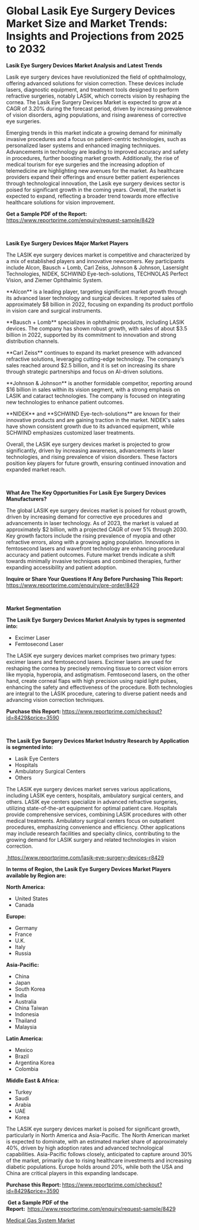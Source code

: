 <p><h1>Global Lasik Eye Surgery Devices Market Size and Market Trends: Insights and Projections from 2025 to 2032</h1></p><p><strong>Lasik Eye Surgery Devices Market Analysis and Latest Trends</strong></p>
<p><p>Lasik eye surgery devices have revolutionized the field of ophthalmology, offering advanced solutions for vision correction. These devices include lasers, diagnostic equipment, and treatment tools designed to perform refractive surgeries, notably LASIK, which corrects vision by reshaping the cornea. The Lasik Eye Surgery Devices Market is expected to grow at a CAGR of 3.20% during the forecast period, driven by increasing prevalence of vision disorders, aging populations, and rising awareness of corrective eye surgeries.</p><p>Emerging trends in this market indicate a growing demand for minimally invasive procedures and a focus on patient-centric technologies, such as personalized laser systems and enhanced imaging techniques. Advancements in technology are leading to improved accuracy and safety in procedures, further boosting market growth. Additionally, the rise of medical tourism for eye surgeries and the increasing adoption of telemedicine are highlighting new avenues for the market. As healthcare providers expand their offerings and ensure better patient experiences through technological innovation, the Lasik eye surgery devices sector is poised for significant growth in the coming years. Overall, the market is expected to expand, reflecting a broader trend towards more effective healthcare solutions for vision improvement.</p></p>
<p><strong>Get a Sample PDF of the Report:&nbsp;</strong> <a href="https://www.reportprime.com/enquiry/request-sample/8429?utm_campaign=2458&utm_medium=2&utm_source=Github&utm_content=ia&utm_term=19032025&utm_id=lasik-eye-surgery-devices">https://www.reportprime.com/enquiry/request-sample/8429</a></p>
<p>&nbsp;</p>
<p><strong>Lasik Eye Surgery Devices Major Market Players</strong></p>
<p><p>The LASIK eye surgery devices market is competitive and characterized by a mix of established players and innovative newcomers. Key participants include Alcon, Bausch + Lomb, Carl Zeiss, Johnson & Johnson, Lasersight Technologies, NIDEK, SCHWIND Eye-tech-solutions, TECHNOLAS Perfect Vision, and Ziemer Ophthalmic System.</p><p>**Alcon** is a leading player, targeting significant market growth through its advanced laser technology and surgical devices. It reported sales of approximately $8 billion in 2022, focusing on expanding its product portfolio in vision care and surgical instruments.</p><p>**Bausch + Lomb** specializes in ophthalmic products, including LASIK devices. The company has shown robust growth, with sales of about $3.5 billion in 2022, supported by its commitment to innovation and strong distribution channels.</p><p>**Carl Zeiss** continues to expand its market presence with advanced refractive solutions, leveraging cutting-edge technology. The company’s sales reached around $2.5 billion, and it is set on increasing its share through strategic partnerships and focus on AI-driven solutions.</p><p>**Johnson & Johnson** is another formidable competitor, reporting around $16 billion in sales within its vision segment, with a strong emphasis on LASIK and cataract technologies. The company is focused on integrating new technologies to enhance patient outcomes.</p><p>**NIDEK** and **SCHWIND Eye-tech-solutions** are known for their innovative products and are gaining traction in the market. NIDEK's sales have shown consistent growth due to its advanced equipment, while SCHWIND emphasizes customized laser treatments.</p><p>Overall, the LASIK eye surgery devices market is projected to grow significantly, driven by increasing awareness, advancements in laser technologies, and rising prevalence of vision disorders. These factors position key players for future growth, ensuring continued innovation and expanded market reach.</p></p>
<p>&nbsp;</p>
<p><strong>What Are The Key Opportunities For Lasik Eye Surgery Devices Manufacturers?</strong></p>
<p><p>The global LASIK eye surgery devices market is poised for robust growth, driven by increasing demand for corrective eye procedures and advancements in laser technology. As of 2023, the market is valued at approximately $2 billion, with a projected CAGR of over 5% through 2030. Key growth factors include the rising prevalence of myopia and other refractive errors, along with a growing aging population. Innovations in femtosecond lasers and wavefront technology are enhancing procedural accuracy and patient outcomes. Future market trends indicate a shift towards minimally invasive techniques and combined therapies, further expanding accessibility and patient adoption.</p></p>
<p><strong>Inquire or Share Your Questions If Any Before Purchasing This Report:</strong> <a href="https://www.reportprime.com/enquiry/pre-order/8429?utm_campaign=2458&utm_medium=2&utm_source=Github&utm_content=ia&utm_term=19032025&utm_id=lasik-eye-surgery-devices">https://www.reportprime.com/enquiry/pre-order/8429</a></p>
<p>&nbsp;</p>
<p><strong>Market Segmentation</strong></p>
<p><strong>The Lasik Eye Surgery Devices Market Analysis by types is segmented into:</strong></p>
<p><ul><li>Excimer Laser</li><li>Femtosecond Laser</li></ul></p>
<p><p>The LASIK eye surgery devices market comprises two primary types: excimer lasers and femtosecond lasers. Excimer lasers are used for reshaping the cornea by precisely removing tissue to correct vision errors like myopia, hyperopia, and astigmatism. Femtosecond lasers, on the other hand, create corneal flaps with high precision using rapid light pulses, enhancing the safety and effectiveness of the procedure. Both technologies are integral to the LASIK procedure, catering to diverse patient needs and advancing vision correction techniques.</p></p>
<p><strong>Purchase this Report:&nbsp;</strong><a href="https://www.reportprime.com/checkout?id=8429&price=3590&utm_campaign=2458&utm_medium=2&utm_source=Github&utm_content=ia&utm_term=19032025&utm_id=lasik-eye-surgery-devices">https://www.reportprime.com/checkout?id=8429&price=3590</a></p>
<p>&nbsp;</p>
<p><strong>The Lasik Eye Surgery Devices Market Industry Research by Application is segmented into:</strong></p>
<p><ul><li>Lasik Eye Centers</li><li>Hospitals</li><li>Ambulatory Surgical Centers</li><li>Others</li></ul></p>
<p><p>The LASIK eye surgery devices market serves various applications, including LASIK eye centers, hospitals, ambulatory surgical centers, and others. LASIK eye centers specialize in advanced refractive surgeries, utilizing state-of-the-art equipment for optimal patient care. Hospitals provide comprehensive services, combining LASIK procedures with other medical treatments. Ambulatory surgical centers focus on outpatient procedures, emphasizing convenience and efficiency. Other applications may include research facilities and specialty clinics, contributing to the growing demand for LASIK surgery and related technologies in vision correction.</p></p>
<p><a href="https://www.reportprime.com/lasik-eye-surgery-devices-r8429?utm_campaign=2458&utm_medium=2&utm_source=Github&utm_content=ia&utm_term=19032025&utm_id=lasik-eye-surgery-devices">&nbsp;https://www.reportprime.com/lasik-eye-surgery-devices-r8429</a></p>
<p><strong>In terms of Region, the Lasik Eye Surgery Devices Market Players available by Region are:</strong></p>
<p>
    <p> <strong> North America: </strong>
        <ul>
            <li>United States</li>
            <li>Canada</li>
        </ul>
        </p> 
    <p> <strong> Europe: </strong>
        <ul>
            <li>Germany</li>
            <li>France</li>
            <li>U.K.</li>
            <li>Italy</li>
            <li>Russia</li>
        </ul>
        </p> 
    <p> <strong> Asia-Pacific: </strong>
        <ul>
            <li>China</li>
            <li>Japan</li>
            <li>South Korea</li>
            <li>India</li>
            <li>Australia</li>
            <li>China Taiwan</li>
            <li>Indonesia</li>
            <li>Thailand</li>
            <li>Malaysia</li>
        </ul>
        </p> 
    <p> <strong> Latin America: </strong>
        <ul>
            <li>Mexico</li>
            <li>Brazil</li>
            <li>Argentina Korea</li>
            <li>Colombia</li>
        </ul>
        </p> 
    <p> <strong> Middle East & Africa: </strong>
        <ul>
            <li>Turkey</li>
            <li>Saudi</li>
            <li>Arabia</li>
            <li>UAE</li>
            <li>Korea</li>
        </ul>
    </p>
    </p>
<p><p>The LASIK eye surgery devices market is poised for significant growth, particularly in North America and Asia-Pacific. The North American market is expected to dominate, with an estimated market share of approximately 40%, driven by high adoption rates and advanced technological capabilities. Asia-Pacific follows closely, anticipated to capture around 30% of the market, primarily due to rising healthcare investments and increasing diabetic populations. Europe holds around 20%, while both the USA and China are critical players in this expanding landscape.</p></p>
<p><strong>Purchase this Report: </strong><a href="https://www.reportprime.com/checkout?id=8429&price=3590&utm_campaign=2458&utm_medium=2&utm_source=Github&utm_content=ia&utm_term=19032025&utm_id=lasik-eye-surgery-devices">https://www.reportprime.com/checkout?id=8429&price=3590</a></p>
<p>&nbsp;<strong>Get a Sample PDF of the Report:&nbsp;&nbsp;</strong><a href="https://www.reportprime.com/enquiry/request-sample/8429?utm_campaign=2458&utm_medium=2&utm_source=Github&utm_content=ia&utm_term=19032025&utm_id=lasik-eye-surgery-devices">https://www.reportprime.com/enquiry/request-sample/8429</a></p>
<p><strong></strong></p>
<p><p><a href="https://github.com/irisadoranrx/Market-Research-Report-List-1/blob/main/medical-gas-system-market.md?utm_campaign=2458&utm_medium=2&utm_source=Github&utm_content=ia&utm_term=19032025&utm_id=lasik-eye-surgery-devices">Medical Gas System Market</a></p></p>
